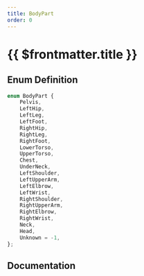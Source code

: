 ```yaml
---
title: BodyPart
order: 0
---
```


# {{ $frontmatter.title }}

<!--@include: ./bodyPart_partial_header.md-->

## Enum Definition

```ts
enum BodyPart {
    Pelvis,
    LeftHip,
    LeftLeg,
    LeftFoot,
    RightHip,
    RightLeg,
    RightFoot,
    LowerTorso,
    UpperTorso,
    Chest,
    UnderNeck,
    LeftShoulder,
    LeftUpperArm,
    LeftElbrow,
    LeftWrist,
    RightShoulder,
    RightUpperArm,
    RightElbrow,
    RightWrist,
    Neck,
    Head,
    Unknown = -1,
};
```

## Documentation

<!--@include: ./bodyPart_partial_footer.md-->
